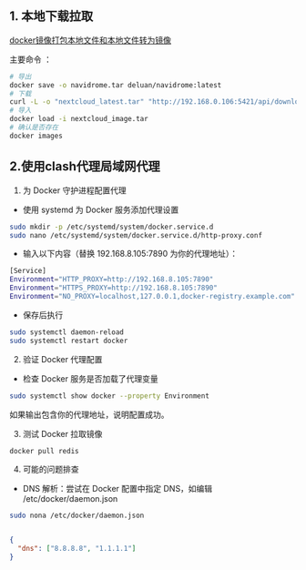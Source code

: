 
## 1. 本地下载拉取

[docker镜像打包本地文件和本地文件转为镜像](https://blog.csdn.net/qq_30071431/article/details/144889123?fromshare=blogdetail&sharetype=blogdetail&sharerId=144889123&sharerefer=PC&sharesource=qq_30071431&sharefrom=from_link)


主要命令 ：

``` bash 
# 导出
docker save -o navidrome.tar deluan/navidrome:latest
# 下载
curl -L -o "nextcloud_latest.tar" "http://192.168.0.106:5421/api/download?filename=nextcloud_latest.tar&token=172325025886ced8b0fe9743dddd9fbb&timestamp=1735805233506"
# 导入
docker load -i nextcloud_image.tar
# 确认是否存在
docker images
```

## 2.使用clash代理局域网代理

1. 为 Docker 守护进程配置代理
- 使用 systemd 为 Docker 服务添加代理设置

```bash
sudo mkdir -p /etc/systemd/system/docker.service.d
sudo nano /etc/systemd/system/docker.service.d/http-proxy.conf
```

- 输入以下内容（替换 192.168.8.105:7890 为你的代理地址）：

```bash
[Service]
Environment="HTTP_PROXY=http://192.168.8.105:7890"
Environment="HTTPS_PROXY=http://192.168.8.105:7890"
Environment="NO_PROXY=localhost,127.0.0.1,docker-registry.example.com"  # 可选，排除某些地址

```

- 保存后执行 
```bash
sudo systemctl daemon-reload
sudo systemctl restart docker
``` 

2. 验证 Docker 代理配置

- 检查 Docker 服务是否加载了代理变量

```bash
sudo systemctl show docker --property Environment
```
如果输出包含你的代理地址，说明配置成功。

3. 测试 Docker 拉取镜像

```bash
docker pull redis
```

4. 可能的问题排查 
- DNS 解析：尝试在 Docker 配置中指定 DNS，如编辑 /etc/docker/daemon.json

```bash
sudo nona /etc/docker/daemon.json
```

```json

{
  "dns": ["8.8.8.8", "1.1.1.1"]
}
```
